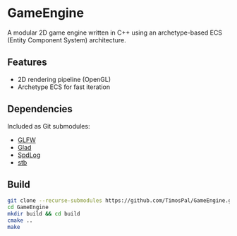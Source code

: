 # GameEngine

A modular 2D game engine written in C++ using an archetype-based ECS (Entity Component System) architecture.

## Features

- 2D rendering pipeline (OpenGL)
- Archetype ECS for fast iteration

## Dependencies

Included as Git submodules:

- [GLFW](https://www.glfw.org/)
- [Glad](https://glad.dav1d.de/)
- [SpdLog](https://github.com/gabime/spdlog)
- [stb](https://github.com/nothings/stb)

## Build

```bash
git clone --recurse-submodules https://github.com/TimosPal/GameEngine.git
cd GameEngine
mkdir build && cd build
cmake ..
make
